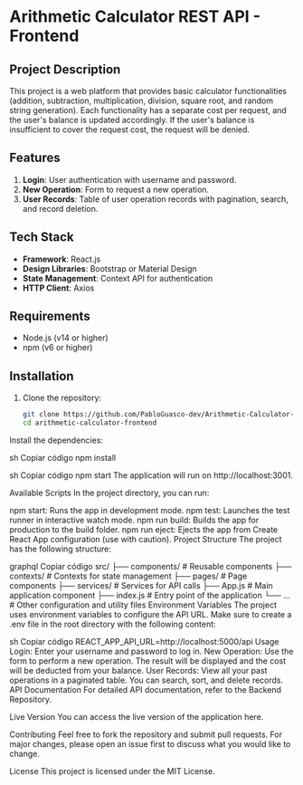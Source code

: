 # Arithmetic Calculator REST API - Frontend

## Project Description

This project is a web platform that provides basic calculator functionalities (addition, subtraction, multiplication, division, square root, and random string generation). Each functionality has a separate cost per request, and the user's balance is updated accordingly. If the user's balance is insufficient to cover the request cost, the request will be denied.

## Features

1. **Login**: User authentication with username and password.
2. **New Operation**: Form to request a new operation.
3. **User Records**: Table of user operation records with pagination, search, and record deletion.

## Tech Stack

- **Framework**: React.js
- **Design Libraries**: Bootstrap or Material Design
- **State Management**: Context API for authentication
- **HTTP Client**: Axios

## Requirements

- Node.js (v14 or higher)
- npm (v6 or higher)

## Installation

1. Clone the repository:

   ```sh
   git clone https://github.com/PabloGuasco-dev/Arithmetic-Calculator-Frontend.git
   cd arithmetic-calculator-frontend

Install the dependencies:

sh
Copiar código
npm install

sh
Copiar código
npm start
The application will run on http://localhost:3001.

Available Scripts
In the project directory, you can run:

npm start: Runs the app in development mode.
npm test: Launches the test runner in interactive watch mode.
npm run build: Builds the app for production to the build folder.
npm run eject: Ejects the app from Create React App configuration (use with caution).
Project Structure
The project has the following structure:

graphql
Copiar código
src/
├── components/       # Reusable components
├── contexts/         # Contexts for state management
├── pages/            # Page components
├── services/         # Services for API calls
├── App.js            # Main application component
├── index.js          # Entry point of the application
└── ...               # Other configuration and utility files
Environment Variables
The project uses environment variables to configure the API URL. Make sure to create a .env file in the root directory with the following content:

sh
Copiar código
REACT_APP_API_URL=http://localhost:5000/api
Usage
Login: Enter your username and password to log in.
New Operation: Use the form to perform a new operation. The result will be displayed and the cost will be deducted from your balance.
User Records: View all your past operations in a paginated table. You can search, sort, and delete records.
API Documentation
For detailed API documentation, refer to the Backend Repository.

Live Version
You can access the live version of the application here.

Contributing
Feel free to fork the repository and submit pull requests. For major changes, please open an issue first to discuss what you would like to change.

License
This project is licensed under the MIT License.